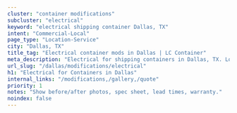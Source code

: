 ```yaml
---
cluster: "container modifications"
subcluster: "electrical"
keyword: "electrical shipping container Dallas, TX"
intent: "Commercial-Local"
page_type: "Location-Service"
city: "Dallas, TX"
title_tag: "Electrical container mods in Dallas | LC Container"
meta_description: "Electrical for shipping containers in Dallas, TX. Local fabrication & pro install. LC Container — Since 2003. Get a quote."
url_slug: "/dallas/modifications/electrical"
h1: "Electrical for Containers in Dallas"
internal_links: "/modifications,/gallery,/quote"
priority: 1
notes: "Show before/after photos, spec sheet, lead times, warranty."
noindex: false
---
```


<!-- TODO: Add unique city/inventory copy, images, and internal links here. -->
